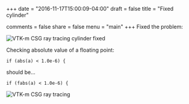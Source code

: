 +++
date = "2016-11-17T15:00:09-04:00"
draft = false
title = "Fixed cylinder"

comments = false
share = false
menu = "main"
+++
Fixed the problem: 

![VTK-m CSG ray tracing cylinder fixed](/images/20161117/reg3D_fixed.png)

Checking absolute value of a floating point:
~~~~ 
if (abs(a) < 1.0e-6) {
~~~~

should be...

~~~~ 
if (fabs(a) < 1.0e-6) {
~~~~


![VTK-m CSG ray tracing](/images/20161117/reg3D.png)
